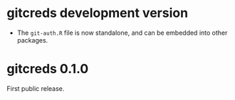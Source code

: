 
# gitcreds development version

* The `git-auth.R` file is now standalone, and can be embedded into
  other packages.

# gitcreds 0.1.0

First public release.
